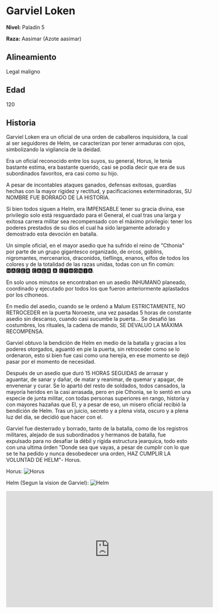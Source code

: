 # Garviel Loken

**Nivel:** Paladín 5

**Raza:** Aasimar (Azote aasimar)

## Alineamiento
Legal maligno

## Edad
120

## Historia
Garviel Loken era un oficial de una orden de caballeros inquisidora, la cual al ser seguidores de Helm, se caracterizan por tener armaduras con ojos, simbolizando la vigilancia de la deidad.

Era un oficial reconocido entre los suyos, su general, Horus, le tenía bastante estima, era bastante querido, casi se podía decir que era de sus subordinados favoritos, era casi como su hijo.

A pesar de incontables ataques ganados, defensas exitosas, guardias hechas con la mayor rigidez y rectitud, y pacificaciones exterminadoras, SU NOMBRE FUE BORRADO DE LA HISTORIA.

Si bien todos siguen a Helm, era IMPENSABLE tener su gracia divina, ese privilegio solo está resguardado para el General, el cual tras una larga y exitosa carrera militar sea recompensado con el máximo privilegio: tener los poderes prestados de su dios el cual ha sido largamente adorado y demostrado esta devoción en batalla.

Un simple oficial, en el mayor asedio que ha sufrido el reino de "Cthonia" por parte de un grupo gigantesco organizado, de orcos, goblins, nigromantes, mercenarios, draconidos, tieflings, enanos, elfos de todos los colores y de la totalidad de las razas unidas, todas con un fin común: 🅷🅰🅲🅴🆁 🅲🅰🅴🆁 🅰 🅲🆃🅷🅾🅽🅸🅰.

En solo unos minutos se encontraban en un asedio INHUMANO planeado, coordinado y ejecutado por todos los que fueron anteriormente aplastados por los cthoneos.

En medio del asedio, cuando se le ordenó a Malum ESTRICTAMENTE, NO RETROCEDER en la puerta Noroeste, una vez pasadas 5 horas de constante asedio sin descanso, cuando casi sucumbe la puerta... Se desafió las costumbres, los rituales, la cadena de mando, SE DEVALUO LA MÁXIMA RECOMPENSA.

Garviel obtuvo la bendición de Helm en medio de la batalla y gracias a los poderes otorgados, aguantó en pie la puerta, sin retroceder como se lo ordenaron, esto si bien fue casi como una herejía, en ese momento se dejó pasar por el momento de necesidad.
  
Después de un asedio que duró 15 HORAS SEGUIDAS de arrasar y aguantar, de sanar y dañar, de matar y reanimar, de quemar y apagar, de envenenar y curar.
Se lo apartó del resto de soldados, todos cansados, la mayoría heridos en la casi arrasada, pero en pie Cthonia, se lo sentó en una especie de junta militar, con todas personas superiores en rango, historia y con mayores hazañas que El, y a pesar de eso, un misero oficial recibió la bendición de Helm.
Tras un juicio, secreto y a plena vista, oscuro y a plena luz del dia, se decidió que hacer con el.

Garviel fue desterrado y borrado, tanto de la batalla, como de los registros militares, alejado de sus subordinados y hermanos de batalla, fue expulsado para no desafiar la débil y rígida estructura jearquica, todo esto con una ultima órden "Donde sea que vayas, a pesar de cumplir con lo que se te ha pedido y nunca desobedecer una orden, HAZ CUMPLIR LA VOLUNTAD DE HELM"- Horus.

Horus: 
![Horus](https://i.pinimg.com/736x/6c/2b/27/6c2b272fcc982025670d62f4dabf67d0.jpg)

Helm (Segun la vision de Garviel): 
![Helm](https://i.pinimg.com/736x/3b/b5/6d/3bb56de5e85d2e6bb5c313ae1215b1a3.jpg)

<div class='w-100 text-center'><iframe width="560" height="315" src="https://www.youtube.com/embed/jcemHIqmkYI" frameborder="0" allow="autoplay; encrypted-media" allowfullscreen></iframe></div>

